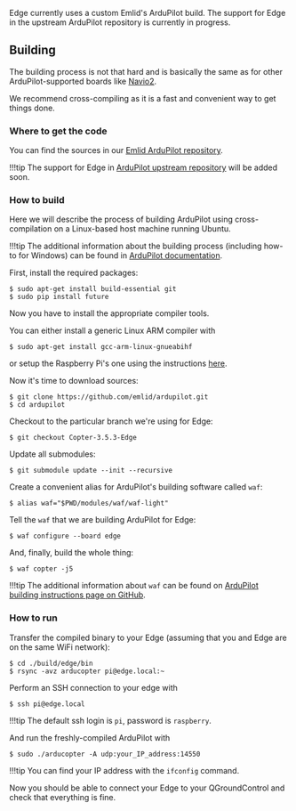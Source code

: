 Edge currently uses a custom Emlid's ArduPilot build. The support for Edge in the upstream ArduPilot repository is currently in progress.

## Building

The building process is not that hard and is basically the same as for other ArduPilot-supported boards like [Navio2](https://docs.emlid.com/navio2/common/ardupilot/building-from-sources/).

 We recommend cross-compiling as it is a fast and convenient way to get things done.
 
### Where to get the code

You can find the sources in our [Emlid ArduPilot repository](https://github.com/emlid/ardupilot).

!!!tip
	The support for Edge in [ArduPilot upstream repository](https://github.com/ardupilot/ardupilot) will be added soon.

### How to build

Here we will describe the process of building ArduPilot using cross-compilation on a Linux-based host machine running Ubuntu.

!!!tip
	The additional information about the building process (including how-to for Windows) can be found in [ArduPilot documentation](http://ardupilot.org/dev/docs/building-the-code.html).
	
First, install the required packages:

```
$ sudo apt-get install build-essential git
$ sudo pip install future
```

Now you have to install the appropriate compiler tools.

You can either install a generic Linux ARM compiler with

```
$ sudo apt-get install gcc-arm-linux-gnueabihf
```
or setup the Raspberry Pi's one using the instructions [here](https://docs.emlid.com/navio2/common/ardupilot/building-from-sources/#cross-compiler-setup-on-linux-optional).

Now it's time to download sources:
```
$ git clone https://github.com/emlid/ardupilot.git
$ cd ardupilot
```
Checkout to the particular branch we're using for Edge:
```
$ git checkout Copter-3.5.3-Edge
```
Update all submodules:
```
$ git submodule update --init --recursive
```
Create a convenient alias for ArduPilot's building software called ```waf```:
```
$ alias waf="$PWD/modules/waf/waf-light"
```
Tell the ```waf``` that we are building ArduPilot for Edge:
```
$ waf configure --board edge
```
And, finally, build the whole thing:
```
$ waf copter -j5
```
!!!tip
	The additional information about ```waf``` can be found on [ArduPilot building instructions page on GitHub](https://github.com/ArduPilot/ardupilot/blob/master/BUILD.md).
	
### How to run

Transfer the compiled binary to your Edge (assuming that you and Edge are on the same WiFi network):
```
$ cd ./build/edge/bin
$ rsync -avz arducopter pi@edge.local:~
```

Perform an SSH connection to your edge with
```
$ ssh pi@edge.local
```
!!!tip
	The default ssh login is ```pi```, password is ```raspberry```.
	
And run the freshly-compiled ArduPilot with
```
$ sudo ./arducopter -A udp:your_IP_address:14550
```
!!!tip
	You can find your IP address with the ```ifconfig``` command.
	
Now you should be able to connect your Edge to your QGroundControl and check that everything is fine.
